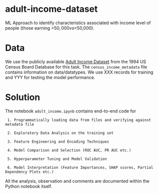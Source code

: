 # adult-income-dataset
ML Approach to identify characteristics associated with income level of people (those earning >$50,000 vs <$50,000).

# Data
We use the publicly available [Adult Income Dataset](https://drive.google.com/drive/folders/1Yvd_q0lF1W7zbFFwufq3isLUzdejYf1Y?usp=sharing) from the 1994 US Census Board Database for this task. The `census_income_metadata` file contains information on data/datatypes. We use XXX records for training and YYY for testing the model performance.

# Solution

The notebook `adult_income.ipynb` contains end-to-end code for

     1. Programmatically loading data from files and verifying against metadata file
     
     2. Exploratory Data Analysis on the training set
     
     3. Feature Engineering and Encoding Techniques
     
     4. Model Comparison and Selection (ROC AUC, PR AUC etc.)
     
     5. Hyperparameter Tuning and Model Validation
     
     6. Model Interpretation (Feature Importances, SHAP scores, Partial Dependency Plots etc.)

All the analysis, observation and comments are documented within the Python notebook itself.
